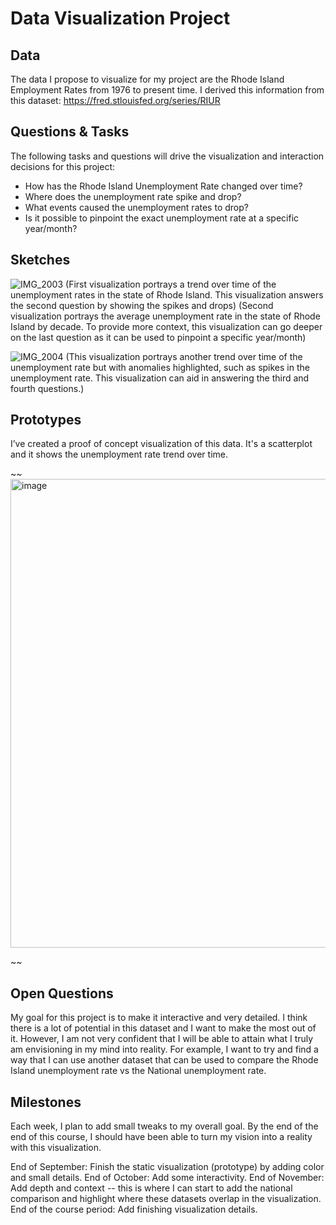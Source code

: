 # Data Visualization Project

## Data

The data I propose to visualize for my project are the Rhode Island Employment Rates from 1976 to present time. I derived this information from this dataset: https://fred.stlouisfed.org/series/RIUR

## Questions & Tasks

The following tasks and questions will drive the visualization and interaction decisions for this project:

 * How has the Rhode Island Unemployment Rate changed over time?
 * Where does the unemployment rate spike and drop?
 * What events caused the unemployment rates to drop?
 * Is it possible to pinpoint the exact unemployment rate at a specific year/month?

## Sketches

![IMG_2003](https://github.com/user-attachments/assets/e8c926b1-210c-4a2d-93aa-2494c4c0b3db)
(First visualization portrays a trend over time of the unemployment rates in the state of Rhode Island. This visualization answers the second question by showing the spikes and drops)
(Second visualization portrays the average unemployment rate in the state of Rhode Island by decade. To provide more context, this visualization can go deeper on the last question as it can be used to pinpoint a specific year/month)

![IMG_2004](https://github.com/user-attachments/assets/d078c6e1-04aa-4667-8774-4dd58b95355c)
(This visualization portrays another trend over time of the unemployment rate but with anomalies highlighted, such as spikes in the unemployment rate. This visualization can aid in answering the third and fourth questions.)

## Prototypes

I’ve created a proof of concept visualization of this data. It's a scatterplot and it shows the unemployment rate trend over time.

~~
<img width="1440" height="750" alt="image" src="https://github.com/user-attachments/assets/09caa9f0-869c-4dbb-8c06-8ff4c1c5939c" />

~~

## Open Questions

My goal for this project is to make it interactive and very detailed. I think there is a lot of potential in this dataset and I want to make the most out of it. However, I am not very confident that I will be able to attain what I truly am envisioning in my mind into reality. For example, I want to try and find a way that I can use another dataset that can be used to compare the Rhode Island unemployment rate vs the National unemployment rate.

## Milestones

Each week, I plan to add small tweaks to my overall goal. By the end of the end of this course, I should have been able to turn my vision into a reality with this visualization.

End of September: Finish the static visualization (prototype) by adding color and small details.
End of October: Add some interactivity.
End of November: Add depth and context -- this is where I can start to add the national comparison and highlight where these datasets overlap in the visualization.
End of the course period: Add finishing visualization details.
